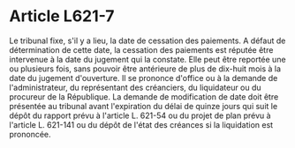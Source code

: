 # Article L621-7

Le tribunal fixe, s'il y a lieu, la date de cessation des paiements. A défaut de détermination de cette date, la cessation des paiements est réputée être intervenue à la date du jugement qui la constate. Elle peut être reportée une ou plusieurs fois, sans pouvoir être antérieure de plus de dix-huit mois à la date du jugement d'ouverture.   Il se prononce d'office ou à la demande de l'administrateur, du représentant des créanciers, du liquidateur ou du procureur de la République. La demande de modification de date doit être présentée au tribunal avant l'expiration du délai de quinze jours qui suit le dépôt du rapport prévu à l'article L. 621-54 ou du projet de plan prévu à l'article L. 621-141 ou du dépôt de l'état des créances si la liquidation est prononcée.